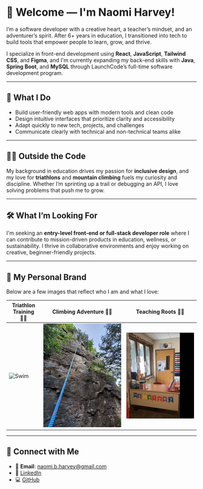 
# 👋 Welcome — I'm Naomi Harvey!

I’m a software developer with a creative heart, a teacher’s mindset, and an adventurer’s spirit. After 6+ years in education, I transitioned into tech to build tools that empower people to learn, grow, and thrive.

I specialize in front-end development using **React**, **JavaScript**, **Tailwind CSS**, and **Figma**, and I'm currently expanding my back-end skills with **Java**, **Spring Boot**, and **MySQL** through LaunchCode’s full-time software development program.

---

## 🧠 What I Do

- Build user-friendly web apps with modern tools and clean code
- Design intuitive interfaces that prioritize clarity and accessibility
- Adapt quickly to new tech, projects, and challenges
- Communicate clearly with technical and non-technical teams alike

---

## 🧗‍♀️ Outside the Code

My background in education drives my passion for **inclusive design**, and my love for **triathlons** and **mountain climbing** fuels my curiosity and discipline. Whether I’m sprinting up a trail or debugging an API, I love solving problems that push me to grow.

---

## 🛠️ What I’m Looking For

I'm seeking an **entry-level front-end or full-stack developer role** where I can contribute to mission-driven products in education, wellness, or sustainability. I thrive in collaborative environments and enjoy working on creative, beginner-friendly projects.

---

## 📸 My Personal Brand

Below are a few images that reflect who I am and what I love:

| Triathlon Training 🏊‍♀️ | Climbing Adventure 🧗‍♀️ | Teaching Roots 👩‍🏫 |
|-------------------------|--------------------------|-----------------------|
| ![Swim](assets/images/swim1.png) | ![Climb](assets/images/climbing.png) | ![Teach](assets/images/teaching.png) |


---

## 🔗 Connect with Me

- 📧 **Email**: naomi.b.harvey@gmail.com  
- 💼 [LinkedIn](https://www.linkedin.com/in/naomi-harvey-masters-in-education-and-self-taught-software-developer)  
- 💻 [GitHub](https://github.com/nbharvey)  
